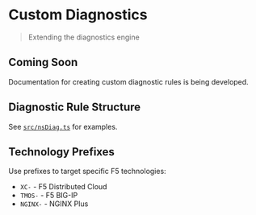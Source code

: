 # Custom Diagnostics

> Extending the diagnostics engine

## Coming Soon

Documentation for creating custom diagnostic rules is being developed.

## Diagnostic Rule Structure

See [`src/nsDiag.ts`](https://github.com/f5devcentral/vscode-f5-flipper/blob/main/src/nsDiag.ts) for examples.

## Technology Prefixes

Use prefixes to target specific F5 technologies:
- `XC-` - F5 Distributed Cloud
- `TMOS-` - F5 BIG-IP  
- `NGINX-` - NGINX Plus
